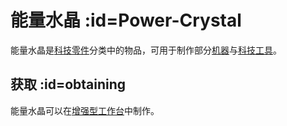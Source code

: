 # 能量水晶 :id=Power-Crystal

能量水晶是[科技零件](/Technical-Components)分类中的物品，可用于制作部分[机器](/Electric-Machines)与[科技工具](/Technical-Gadgets)。

## 获取 :id=obtaining

能量水晶可以在[增强型工作台](/Enhanced-Crafting-Table)中制作。

